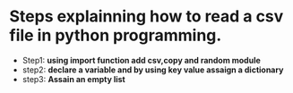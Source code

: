 # Steps explainning how to read a csv file in python programming.
- Step1: **using import function add csv,copy and random module**
- step2: **declare a variable and by using key value assaign a dictionary**
- step3: **Assain an empty list**
